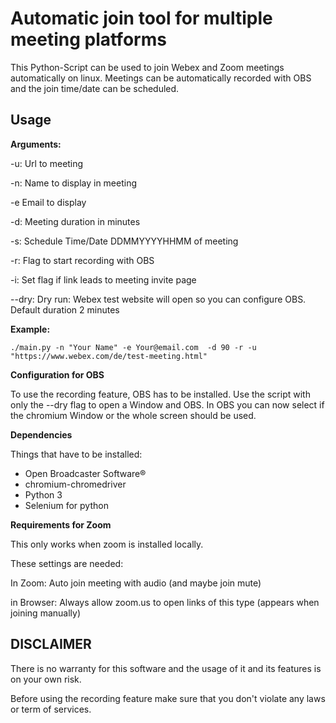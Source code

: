 # Automatic join tool for multiple meeting platforms

This Python-Script can be used to join Webex and Zoom meetings automatically on linux. 
Meetings can be automatically recorded with OBS and the join time/date can be scheduled.

## Usage
**Arguments:**

-u: Url to meeting

-n: Name to display in meeting

-e Email to display

-d: Meeting duration in minutes

-s: Schedule Time/Date DDMMYYYYHHMM of meeting

-r: Flag to start recording with OBS

-i: Set flag if link leads to meeting invite page

--dry: Dry run: Webex test website will open so you can configure OBS. Default duration 2 minutes

**Example:**

`./main.py -n "Your Name" -e Your@email.com  -d 90 -r -u "https://www.webex.com/de/test-meeting.html"`

**Configuration for OBS**

To use the recording feature, OBS has to be installed.
Use the script with only the --dry flag to open a Window and OBS. 
In OBS you can now select if the chromium Window or the whole screen should be used.

**Dependencies**

Things that have to be installed:

- Open Broadcaster Software®
- chromium-chromedriver
- Python 3
- Selenium for python

**Requirements for Zoom**

This only works when zoom is installed locally.

These settings are needed:

In Zoom: Auto join meeting with audio (and maybe join mute)

in Browser: Always allow zoom.us to open links of this type (appears when joining manually)


## DISCLAIMER
There is no warranty for this software and the usage of it and its features is on your own risk.

Before using the recording feature make sure that you don't violate any laws or term of services.
